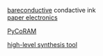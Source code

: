 
[bareconductive](http://www.bareconductive.com/) condactive ink  
[paper electronics](http://www.instructables.com/id/Paper-Electronics-Conductive-Paints-Inks-and-Mo/)  

[PyCoRAM](http://shtaxxx.github.io/PyCoRAM/)

[high-level synthesis tool](http://www.nkavvadias.com/hercules/)



